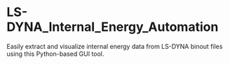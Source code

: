 # LS-DYNA_Internal_Energy_Automation
Easily extract and visualize internal energy data from LS-DYNA binout files using this Python-based GUI tool.
